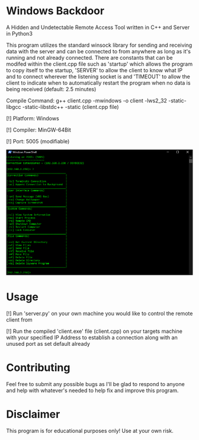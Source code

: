 # Windows Backdoor
A Hidden and Undetectable Remote Access Tool written in C++ and Server in Python3

This program utilizes the standard winsock library for sending and receiving data with the server and can be connected to from anywhere as long as it's running and not already connected. There are constants that can be modifed within the client.cpp file such as 'startup' which allows the program to copy itself to the startup, 'SERVER' to allow the client to know what IP and to connect wherever the listening socket is and 'TIMEOUT' to allow the client to indicate when to automatically restart the program when no data is being received (default: 2.5 minutes)

Compile Command: g++ client.cpp -mwindows -o client -lws2_32 -static-libgcc -static-libstdc++ -static (client.cpp file)

[!] Platform: Windows

[!] Compiler: MinGW-64Bit

[!] Port: 5005 (modifiable)

![](images/commands.png)
# Usage
[!] Run 'server.py' on your own machine you would like to control the remote client from

[!] Run the compiled 'client.exe' file (client.cpp) on your targets machine with your specified IP Address to establish a connection along with an unused port as set default already

# Contributing
Feel free to submit any possible bugs as I'll be glad to respond to anyone and help with whatever's needed to help fix and improve this program.

# Disclaimer

This program is for educational purposes only! Use at your own risk.
